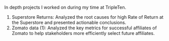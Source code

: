 In depth projects I worked on during my time at TripleTen.

1. Superstore Returns: Analyzed the root causes for high Rate of Return at the Superstore and presented actionable conclusions.
2. Zomato data (1): Analyzed the key metrics for successful affiliates of Zomato to help stakeholders more efficiently select future affiliates.

